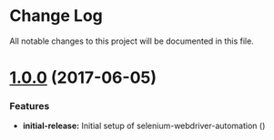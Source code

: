 # Change Log

All notable changes to this project will be documented in this file.

<a name="1.0.0"></a>
# [1.0.0](https://github.com/josephferris/selenium-webdriver-automation) (2017-06-05)


### Features

* **initial-release:**  Initial setup of selenium-webdriver-automation ([](https://github.com/josephferris/selenium-webdriver-automation/commit))
